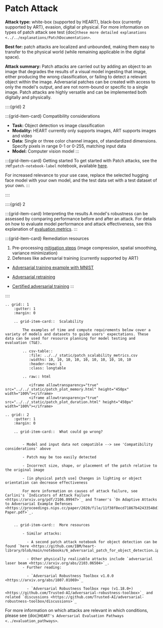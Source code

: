# Patch Attack

**Attack type:** white-box (supported by HEART), black-box (currently supported by ART), evasion, digital or physical. For more information on types of patch attack see test {doc}`these more detailed explanations <../../explanations/PatchDocumentation>`.

**Best for:** patch attacks are localized and unbounded, making them easy to transfer to the physical world (while remaining applicable in the digital space).

**Attack summary:** Patch attacks are carried out by adding an object to an image that degrades the results of a visual model ingesting that image, either producing the wrong classification, or failing to detect a relevant object within the image. Adversarial patches can be created with access to only the model's output, and are not norm-bound or specific to a single image. Patch attacks are highly versatile and can be implemented both digitally and physically.

::::{grid} 2

:::{grid-item-card} Compatibility considerations
- **Task:** Object detection vs image classification
- **Modality:** HEART currently only supports images, ART supports images and video
- **Data:** Single or three color channel images, of standardized dimensions. Specify pixels in range 0-1 or 0-255, matching input data
- **Model:** Computer vision model
:::

:::{grid-item-card} Getting started
To get started with Patch attacks, see the :ref:`patch-notebook-label` notebook, available [here](https://github.com/IBM/heart-library/blob/main/notebooks/4_get_started_adversarial_patch.ipynb).

For increased relevance to your use case, replace the selected hugging face model with your own model, and the test data set with a test dataset of your own.
:::

::::

::::{grid} 2

:::{grid-item-card} Interpreting the results
A model's robustness can be assessed by comparing performance before and after an attack. For details on how to evaluate model performance and attack effectiveness, see this explanation of [evaluation metrics](/explanations/evaluation_metrics).
:::

:::{grid-item-card} Remediation resources
1. Pre-processing [mitigation steps](https://github.com/IBM/heart-library/blob/main/notebooks/8_get_started_defenses.ipynb) (image compression, spatial smoothing, variance minimization)
2. Defenses like adversarial training (currently supported by ART)

- [Adversarial training example with MNIST](https://github.com/Trusted-AI/adversarial-robustness-toolbox/blob/main/notebooks/adversarial_training_mnist.ipynb)

- [Adversarial retraining](https://github.com/Trusted-AI/adversarial-robustness-toolbox/blob/main/notebooks/adversarial_retraining.ipynb)

- [Certified adversarial training](https://github.com/Trusted-AI/adversarial-robustness-toolbox/blob/main/notebooks/certified_adversarial_training.ipynb)
:::

::::



```{eval-rst}
.. grid:: 1
    :gutter: 1
    :margin: 0

    .. grid-item-card::  Scalability

        The examples of time and compute requirements below cover a variety of models and datasets to guide users' expectations. These data can be used for resource planning for model testing and evaluation (T&E).

        .. csv-table::
           :file: ../../_static/patch_scalability_metrics.csv
           :widths: 10, 10, 10, 10, 10, 10, 10, 10, 10, 10
           :header-rows: 1
           :class: longtable

        .. raw:: html

           <iframe allowtransparency="true" src="../../_static/patch_plot_memory.html" height="450px" width="100%"></iframe>
           <iframe allowtransparency="true" src="../../_static/patch_plot_duration.html" height="450px" width="100%"></iframe>

```

```{eval-rst}
.. grid:: 2
    :gutter: 1
    :margin: 0

    .. grid-item-card::  What could go wrong?


        - Model and input data not compatible --> see 'Compatibility considerations' above

        - Patch may be too easily detected

        - Incorrect size, shape, or placement of the patch relative to the original image

        - [in physical patch use] Changes in lighting or object orientation can decrease effectiveness

        For more information on causes of attack failure, see Carlini's `Indicators of Attack Failure <https://arxiv.org/pdf/2106.09947>`_ and Tramer's `On Adaptive Attacks to Adversarial Example Defenses <https://proceedings.nips.cc/paper/2020/file/11f38f8ecd71867b42433548d1078e38-Paper.pdf>`_.


    .. grid-item-card::  More resources

        - Similar attacks:

          - A second patch attack notebook for object detection can be found `here <https://github.com/IBM/heart-library/blob/main/notebooks/6_adversarial_patch_for_object_detection.ipynb>`__.

          - Other physically realizable attacks include `adversarial laser beam <https://arxiv.org/abs/2103.06504>`_.
        - Further reading:

          - `Adversarial Robustness Toolbox v1.0.0 <https://arxiv.org/abs/1807.01069>`_

          - `Adversarial Robustness Toolbox repo (v1.18.0+) <https://github.com/Trusted-AI/adversarial-robustness-toolbox>`_ and related `discussions <https://github.com/Trusted-AI/adversarial-robustness-toolbox/discussions>`_

```

For more information on which attacks are relevant in which conditions, please see {doc}`HEART's Adversarial Evaluation Pathways <../evaluation_pathways>`.
